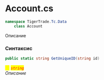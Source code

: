 
# Account.cs
```csharp
namespace TigerTrade.Tc.Data  
    class Account
```

Описание

### Синтаксис
```csharp
public static string GetUniqueID(string id)
```

<mark style="color:yellow;">`id`</mark> <mark style="color:red;">*`string`*</mark>  
 *Описание*  
  

                    
                    